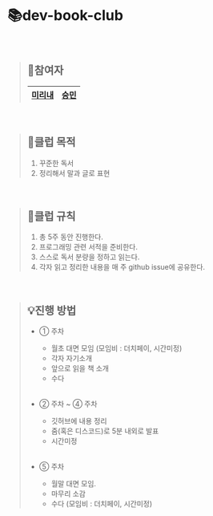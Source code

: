 # 📚dev-book-club

<br/>

> ## 🤝참여자  
> [**미리내**](https://github.com/mirinaepark) | [**승민**](https://github.com/ollala5276)
>  ---|---|

<br/>

>  ## 🚩클럽 목적  
>  1. 꾸준한 독서
>  2. 정리해서 말과 글로 표현

<br/>

> ## 📝클럽 규칙
>  1. 총 5주 동안 진행한다.
>  2. 프로그래밍 관련 서적을 준비한다.  <br/>
>  3. 스스로 독서 분량을 정하고 읽는다.
>  4. 각자 읽고 정리한 내용을 매 주 github issue에 공유한다. <br/>

<br/>

> ## 💡진행 방법
> - ① 주차
>   - 월초 대면 모임 (모임비 : 더치페이, 시간미정) <br/>
>   - 각자 자기소개 <br/>
>   - 앞으로 읽을 책 소개 <br/>
>   - 수다 <br/> <br/>
>   
> - ② 주차 ~ ④ 주차 
>   - 깃허브에 내용 정리 <br/>
>   - 줌(혹은 디스코드)로 5분 내외로 발표 <br/> 
>   - 시간미정 <br/> <br/>
>   
> - ⑤ 주차 
>   - 월말 대면 모임. <br/>
>   - 마무리 소감 <br/>
>   - 수다 (모임비 : 더치페이, 시간미정) <br/>

<br/>




